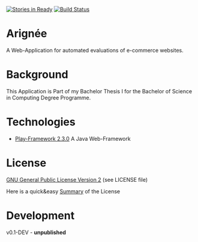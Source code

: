 [![Stories in Ready](https://badge.waffle.io/FrontSide/Arignee.png?label=ready&title=Ready)](https://waffle.io/FrontSide/Arignee) [![Build Status](https://travis-ci.org/FrontSide/Arignee.svg?branch=master)](https://travis-ci.org/FrontSide/Arignee)

Arignée
=======

A Web-Application for automated evaluations of e-commerce websites.

Background
==========

This Application is Part of my Bachelor Thesis I for the Bachelor of Science in Computing Degree Programme.

Technologies
============

- [Play-Framework 2.3.0](https://www.playframework.com/documentation/2.3.0/Home) A Java Web-Framework

License
=======

[GNU General Public License Version 2](http://www.gnu.org/licenses/gpl-2.0.html) (see LICENSE file)

Here is a quick&easy [Summary](https://tldrlegal.com/license/gnu-general-public-license-v2) of the License

Development
===========

v0.1-DEV - **unpublished**
